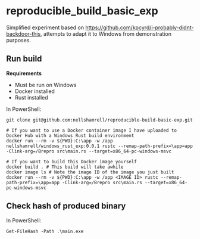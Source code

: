 # reproducible_build_basic_exp

Simplified experiment based on https://github.com/kpcyrd/i-probably-didnt-backdoor-this, attempts to adapt it to Windows from demonstration purposes.

## Run build

**Requirements**
* Must be run on Windows
* Docker installed
* Rust installed

In PowerShell:

```
git clone git@github.com:nellshamrell/reproducible-build-basic-exp.git

# If you want to use a Docker container image I have uploaded to Docker Hub with a Windows Rust build environment
docker run --rm -v ${PWD}:C:\app -w /app nellshamrell/windows_rust_exp:0.0.1 rustc --remap-path-prefix=\app=app -Clink-arg=/Brepro src\main.rs --target=x86_64-pc-windows-msvc

# If you want to build this Docker image yourself
docker build . # This build will take awhile
docker image ls # Note the image ID of the image you just built
docker run --rm -v ${PWD}:C:\app -w /app <IMAGE ID> rustc --remap-path-prefix=\app=app -Clink-arg=/Brepro src\main.rs --target=x86_64-pc-windows-msvc
```

## Check hash of produced binary

In PowerShell:

```
Get-FileHash -Path .\main.exe
```
